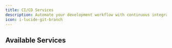 ```yaml
---
title: CI/CD Services
description: Automate your development workflow with continuous integration and deployment services hosted in Iran.
icon: i-lucide-git-branch
---
```

## Available Services
